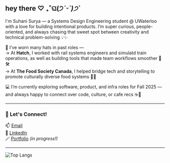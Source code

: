 ## hey there ♡ ₊˚ଘ(੭*ˊᵕˋ)੭* ̀ˋ

I'm Suhani Surya — a Systems Design Engineering student @ UWaterloo with a love for building intentional products. I’m super curious, people-oriented, and always chasing that sweet spot between creativity and technical problem-solving 💡✨

🌱 I’ve worn many hats in past roles —  
→ At **Hatch**, I worked with rail systems engineers and simulatd train operations, as well as building tools that made team workflows smoother 🚉🛠  
→ At **The Food Society Canada**, I helped bridge tech and storytelling to promote culturally diverse food systems 🥟📣

💻 I’m currently exploring software, product, and infra roles for Fall 2025 — and always happy to connect over code, culture, or cafe recs ☕🌸

---

### 💖 Let's Connect!
📫 [Email](mailto:ssurya@uwaterloo.ca)  
🔗 [LinkedIn](https://linkedin.com/in/suhani-surya)  
🪄 [Portfolio](https://suhanisurya17.github.io/suhani/) *(in progress!)*

---

![Top Langs](https://github-readme-stats.vercel.app/api/top-langs/?username=suhanisurya17&layout=compact&theme=rose_pine)

<!--
**suhanisurya17/suhanisurya17** is a ✨ _special_ ✨ repository because its `README.md` (this file) appears on your GitHub profile.
-->
